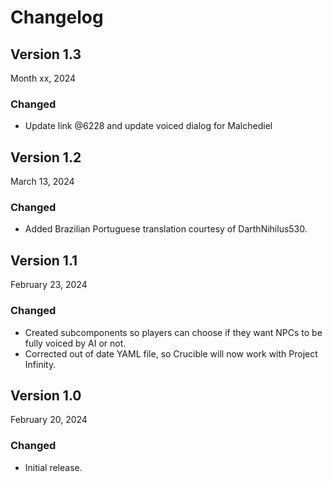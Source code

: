 # Changelog

## Version 1.3

Month xx, 2024

### Changed

- Update link @6228 and update voiced dialog for Malchediel

## Version 1.2

March 13, 2024

### Changed

- Added Brazilian Portuguese translation courtesy of DarthNihilus530.

## Version 1.1

February 23, 2024

### Changed

- Created subcomponents so players can choose if they want NPCs to be fully voiced by AI or not.
- Corrected out of date YAML file, so Crucible will now work with Project Infinity.

## Version 1.0

February 20, 2024

### Changed

- Initial release.